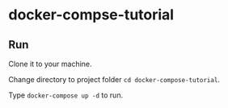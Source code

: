 # docker-compse-tutorial

## Run
Clone it to your machine.

Change directory to project folder ```cd docker-compose-tutorial```.

Type ```docker-compose up -d``` to run.
